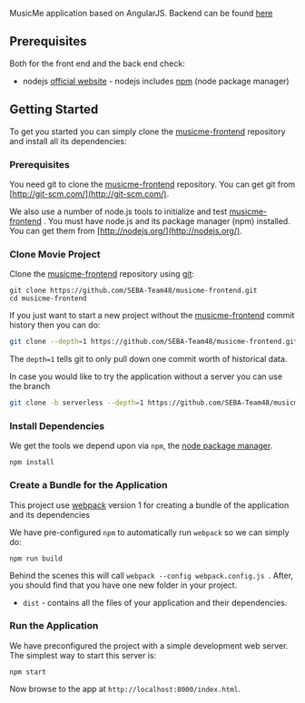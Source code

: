 MusicMe application based on AngularJS. Backend can be found [here](https://github.com/SEBA-Team48/musicme-frontend)

## Prerequisites

Both for the front end and the back end check:

* nodejs [official website](https://nodejs.org/en/) - nodejs includes [npm](https://www.npmjs.com/) (node package manager)


## Getting Started

To get you started you can simply clone the [musicme-frontend](https://github.com/SEBA-Team48/musicme-frontend/) repository and install all its dependencies:

### Prerequisites

You need git to clone the [musicme-frontend](https://github.com/SEBA-Team48/musicme-frontend/)  repository. You can get git from [http://git-scm.com/](http://git-scm.com/).

We also use a number of node.js tools to initialize and test [musicme-frontend](https://github.com/SEBA-Team48/musicme-frontend/) . You must have node.js and its package manager (npm) installed.  You can get them from [http://nodejs.org/](http://nodejs.org/).

### Clone Movie Project

Clone the [musicme-frontend](https://github.com/SEBA-Team48/musicme-frontend/)  repository using [git](http://git-scm.com/):

```
git clone https://github.com/SEBA-Team48/musicme-frontend.git
cd musicme-frontend
```

If you just want to start a new project without the [musicme-frontend](https://github.com/SEBA-Team48/musicme-frontend/)  commit history then you can do:

```bash
git clone --depth=1 https://github.com/SEBA-Team48/musicme-frontend.git <your-project-name>
```

The `depth=1` tells git to only pull down one commit worth of historical data.

In case you would like to try the application without a server you can use the branch <severless>

```bash
git clone -b serverless --depth=1 https://github.com/SEBA-Team48/musicme-frontend.git <your-project-name>
```

### Install Dependencies

We get the tools we depend upon via `npm`, the [node package manager](https://www.npmjs.com).

```
npm install
```

### Create a Bundle for the Application

This project use [webpack](https://github.com/webpack/webpack) version 1 for creating a bundle of the application and its dependencies

We have pre-configured `npm` to automatically run `webpack` so we can simply do:

```
npm run build
```

Behind the scenes this will call `webpack --config webpack.config.js `.  After, you should find that you have one new folder in your project.

* `dist` - contains all the files of your application and their dependencies.

### Run the Application

We have preconfigured the project with a simple development web server.  The simplest way to start
this server is:

```
npm start
```

Now browse to the app at `http://localhost:8000/index.html`.
